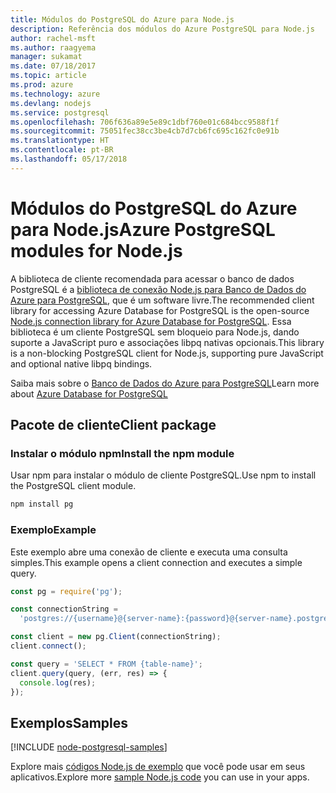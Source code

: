 ```yaml
---
title: Módulos do PostgreSQL do Azure para Node.js
description: Referência dos módulos do Azure PostgreSQL para Node.js
author: rachel-msft
ms.author: raagyema
manager: sukamat
ms.date: 07/18/2017
ms.topic: article
ms.prod: azure
ms.technology: azure
ms.devlang: nodejs
ms.service: postgresql
ms.openlocfilehash: 706f636a89e5e89c1dbf760e01c684bcc9588f1f
ms.sourcegitcommit: 75051fec38cc3be4cb7d7cb6fc695c162fc0e91b
ms.translationtype: HT
ms.contentlocale: pt-BR
ms.lasthandoff: 05/17/2018
---
```

# <a name="azure-postgresql-modules-for-nodejs"></a><span data-ttu-id="9f989-103">Módulos do PostgreSQL do Azure para Node.js</span><span class="sxs-lookup"><span data-stu-id="9f989-103">Azure PostgreSQL modules for Node.js</span></span>

<span data-ttu-id="9f989-104">A biblioteca de cliente recomendada para acessar o banco de dados PostgreSQL é a [biblioteca de conexão Node.js para Banco de Dados do Azure para PostgreSQL](https://www.npmjs.com/package/pg), que é um software livre.</span><span class="sxs-lookup"><span data-stu-id="9f989-104">The recommended client library for accessing Azure Database for PostgreSQL is the open-source [Node.js connection library for Azure Database for PostgreSQL](https://www.npmjs.com/package/pg).</span></span> <span data-ttu-id="9f989-105">Essa biblioteca é um cliente PostgreSQL sem bloqueio para Node.js, dando suporte a JavaScript puro e associações libpq nativas opcionais.</span><span class="sxs-lookup"><span data-stu-id="9f989-105">This library is a non-blocking PostgreSQL client for Node.js, supporting pure JavaScript and optional native libpq bindings.</span></span>

<span data-ttu-id="9f989-106">Saiba mais sobre o [Banco de Dados do Azure para PostgreSQL](https://docs.microsoft.com/azure/postgresql/)</span><span class="sxs-lookup"><span data-stu-id="9f989-106">Learn more about [Azure Database for PostgreSQL](https://docs.microsoft.com/azure/postgresql/)</span></span>

## <a name="client-package"></a><span data-ttu-id="9f989-107">Pacote de cliente</span><span class="sxs-lookup"><span data-stu-id="9f989-107">Client package</span></span>

### <a name="install-the-npm-module"></a><span data-ttu-id="9f989-108">Instalar o módulo npm</span><span class="sxs-lookup"><span data-stu-id="9f989-108">Install the npm module</span></span>

<span data-ttu-id="9f989-109">Usar npm para instalar o módulo de cliente PostgreSQL.</span><span class="sxs-lookup"><span data-stu-id="9f989-109">Use npm to install the PostgreSQL client module.</span></span>

```bash
npm install pg
```   

### <a name="example"></a><span data-ttu-id="9f989-110">Exemplo</span><span class="sxs-lookup"><span data-stu-id="9f989-110">Example</span></span>

<span data-ttu-id="9f989-111">Este exemplo abre uma conexão de cliente e executa uma consulta simples.</span><span class="sxs-lookup"><span data-stu-id="9f989-111">This example opens a client connection and executes a simple query.</span></span>

```javascript
const pg = require('pg');

const connectionString =
  'postgres://{username}@{server-name}:{password}@{server-name}.postgres.database.azure.com:5432/{database-name}?ssl=true';

const client = new pg.Client(connectionString);
client.connect();

const query = 'SELECT * FROM {table-name}';
client.query(query, (err, res) => {
  console.log(res);
});
```

## <a name="samples"></a><span data-ttu-id="9f989-112">Exemplos</span><span class="sxs-lookup"><span data-stu-id="9f989-112">Samples</span></span>

[!INCLUDE [node-postgresql-samples](../docs-ref-conceptual/includes/postgresql-samples.md)]

<span data-ttu-id="9f989-113">Explore mais [códigos Node.js de exemplo](https://azure.microsoft.com/resources/samples/?platform=nodejs) que você pode usar em seus aplicativos.</span><span class="sxs-lookup"><span data-stu-id="9f989-113">Explore more [sample Node.js code](https://azure.microsoft.com/resources/samples/?platform=nodejs) you can use in your apps.</span></span>
